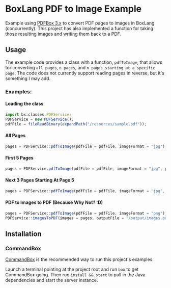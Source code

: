 # BoxLang PDF to Image Example


Example using [PDFBox 3.x](https://pdfbox.apache.org/) to convert PDF pages to images in BoxLang (concurrently). This project has also implemented a function for taking those resulting images and writing them back to a PDF.

## Usage

The example code provides a class with a function, `pdfToImage`, that allows for converting `all pages`, `n pages`, and `n pages starting at a specific page`. The code does not currently support reading pages in reverse, but it's something I may add.

### Examples:

#### Loading the class
```js
import bx:classes.PDFService;
PDFService = new PDFService();
pdfFile = fileReadBinary(expandPath("/resources/sample.pdf"));
```

#### All Pages
```js
pages = PDFService::pdfToImage(pdfFile = pdfFile, imageFormat = "jpg");
```

#### First 5 Pages
```js
pages = PDFService.pdfToImage(pdfFile = pdfFile, imageFormat = "jpg", pageLimit = 5);
```
#### Next 3 Pages Starting At Page 5
```js
pages = PDFService::pdfToImage(pdfFile = pdfFile, imageFormat = "jpg", pageStart = 5, pageLimit = 3);
```

#### PDF to Images to PDF (Because Why Not? :D)
```js
pages = PDFService::pdfToImage(pdfFile = pdfFile, imageFormat = "png");
PDFService::imagesToPDF(images = pages, outputFile = "/output/images.pdf");
```

## Installation

### CommandBox

[CommandBox](https://www.ortussolutions.com/products/commandbox) is the recommended way to run this project's examples.

Launch a terminal pointing at the project root and run `box` to get CommandBox going. Then run `install && start` to pull in the Java dependencies and start the server instance.
